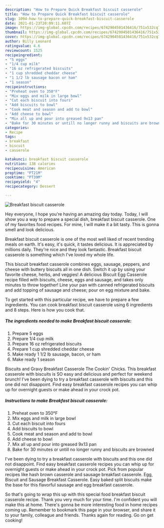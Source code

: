 ```yaml
---
description: "How to Prepare Quick Breakfast biscuit casserole"
title: "How to Prepare Quick Breakfast biscuit casserole"
slug: 1094-how-to-prepare-quick-breakfast-biscuit-casserole
date: 2021-01-23T20:09:11.607Z
image: https://img-global.cpcdn.com/recipes/6742904501436416/751x532cq70/breakfast-biscuit-casserole-recipe-main-photo.jpg
thumbnail: https://img-global.cpcdn.com/recipes/6742904501436416/751x532cq70/breakfast-biscuit-casserole-recipe-main-photo.jpg
cover: https://img-global.cpcdn.com/recipes/6742904501436416/751x532cq70/breakfast-biscuit-casserole-recipe-main-photo.jpg
author: Billy Leonard
ratingvalue: 4.6
reviewcount: 1525
recipeingredient:
- "5 eggs"
- "1/4 cup milk"
- "16 oz refrigerated biscuits"
- "1 cup shredded cheddar cheese"
- "1 1/2 lb sausage bacon or ham"
- "1 season"
recipeinstructions:
- "Preheat oven to 350°F"
- "Mix eggs and milk in large bowl"
- "Cut each biscuit into fours"
- "Add biscuits to bowl"
- "Cook meat and season and add to bowl"
- "Add cheese to bowl"
- "Mix all up and pour into greased 9x13 pan"
- "Bake for 30 minutes or untill no longer runny and biscuits are browned"
categories:
- Recipe
tags:
- breakfast
- biscuit
- casserole

katakunci: breakfast biscuit casserole 
nutrition: 138 calories
recipecuisine: American
preptime: "PT21M"
cooktime: "PT39M"
recipeyield: "4"
recipecategory: Dessert

---
```



![Breakfast biscuit casserole](https://img-global.cpcdn.com/recipes/6742904501436416/751x532cq70/breakfast-biscuit-casserole-recipe-main-photo.jpg)

Hey everyone, I hope you're having an amazing day today. Today, I will show you a way to prepare a special dish, breakfast biscuit casserole. One of my favorites food recipes. For mine, I will make it a bit tasty. This is gonna smell and look delicious.

Breakfast biscuit casserole is one of the most well liked of recent trending meals on earth. It's easy, it's quick, it tastes delicious. It is appreciated by millions daily. They're nice and they look fantastic. Breakfast biscuit casserole is something which I've loved my whole life.

This biscuit breakfast casserole combines eggs, sausage, peppers, and cheese with buttery biscuits all in one dish. Switch it up by using your favorite cheese, herbs, and veggies! A delicious Biscuit Egg Casserole recipe filled with biscuits, cheese, eggs and sausage, and takes only minutes to throw together! Line your pan with canned refrigerated biscuits and add topping of sausage and cheese; pour on egg mixture and bake.


To get started with this particular recipe, we have to prepare a few ingredients. You can cook breakfast biscuit casserole using 6 ingredients and 8 steps. Here is how you cook that.

<!--inarticleads1-->

##### The ingredients needed to make Breakfast biscuit casserole:

1. Prepare 5 eggs
1. Prepare 1/4 cup milk
1. Prepare 16 oz refrigerated biscuits
1. Prepare 1 cup shredded cheddar cheese
1. Make ready 1 1/2 lb sausage, bacon, or ham
1. Make ready 1 season


Biscuits and Gravy Breakfast Casserole The Cookin&#39; Chicks. This breakfast casserole with biscuits is SO easy and delicious and perfect for weekend brunch! I&#39;ve been dying to try a breakfast casserole with biscuits and this one did not disappoint. Find easy breakfast casserole recipes you can whip up for overnight guests or make ahead in your crock pot. 

<!--inarticleads2-->

##### Instructions to make Breakfast biscuit casserole:

1. Preheat oven to 350°F
1. Mix eggs and milk in large bowl
1. Cut each biscuit into fours
1. Add biscuits to bowl
1. Cook meat and season and add to bowl
1. Add cheese to bowl
1. Mix all up and pour into greased 9x13 pan
1. Bake for 30 minutes or untill no longer runny and biscuits are browned


I&#39;ve been dying to try a breakfast casserole with biscuits and this one did not disappoint. Find easy breakfast casserole recipes you can whip up for overnight guests or make ahead in your crock pot. Pick from popular recipes like hash brown casserole and sausage breakfast casserole. Egg, Biscuit and Sausage Breakfast Casserole. Easy baked split biscuits make the base for this flavorful sausage and egg breakfast casserole. 

So that's going to wrap this up with this special food breakfast biscuit casserole recipe. Thank you very much for your time. I'm confident you will make this at home. There's gonna be more interesting food in home recipes coming up. Remember to bookmark this page in your browser, and share it to your family, colleague and friends. Thanks again for reading. Go on get cooking!
